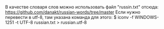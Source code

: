 В качестве словаря слов можно использовать файл "russin.txt" отсюда: https://github.com/danakt/russian-words/tree/master
Если нужно перевести в utf-8, там указана команда для этого:
$ iconv -f WINDOWS-1251 -t UTF-8 russian.txt > russian.utf-8

